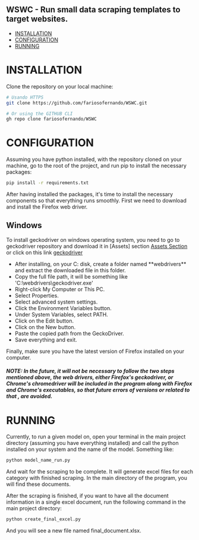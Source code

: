 ## WSWC - Run small data scraping templates to target websites.

- [INSTALLATION](#installation)
- [CONFIGURATION](#configuration)
- [RUNNING](#running)

# INSTALLATION
Clone the repository on your local machine:
~~~bash
# Usando HTTPS
git clone https://github.com/fariosofernando/WSWC.git
~~~
~~~bash
# Or using the GITHUB CLI
gh repo clone fariosofernando/WSWC
~~~

# CONFIGURATION
Assuming you have python installed, with the repository cloned on your machine, go to the root of the project, and run pip to install the necessary packages:
~~~bash
pip install -r requirements.txt
~~~
After having installed the packages, it's time to install the necessary components so that everything runs smoothly.
First we need to download and install the Firefox web driver.

## Windows
To install geckodriver on windows operating system, you need to go to geckodriver repository and download it in [Assets] section <a href="https://github.com/mozilla/geckodriver/releases">Assets Section</a> or click on this link <a href="https://github.com/mozilla/geckodriver/releases/download/v0.32.0/geckodriver-v0.32.0-win32.zip">geckodriver</a>

<ul>
  <li>After installing, on your C: disk, create a folder named **webdrivers** and extract the downloaded file in this folder.</li>
  <li>Copy the full file path, it will be something like 'C:\webdrivers\geckodriver.exe'</li>
  <li>Right-click My Computer or This PC.</li>
  <li>Select Properties.</li>
  <li>Select advanced system settings.</li>
  <li>Click the Environment Variables button.</li>
  <li>Under System Variables, select PATH.</li>
  <li>Click on the Edit button.</li>
  <li>Click on the New button.</li>
  <li>Paste the copied path from the GeckoDriver.</li>
  <li>Save everything and exit.</li>
</ul>

Finally, make sure you have the latest version of Firefox installed on your computer.

##### NOTE: In the future, it will not be necessary to follow the two steps mentioned above, the web drivers, either Firefox's geckodriver, or Chrome's chromedriver will be included in the program along with Firefox and Chrome's executables, so that future errors of versions or related to that , are avoided.

# RUNNING
Currently, to run a given model on, open your terminal in the main project directory (assuming you have everything installed) and call the python installed on your system and the name of the model.
Something like:
~~~bash
python model_name_run.py
~~~
And wait for the scraping to be complete.
It will generate excel files for each category with finished scraping. In the main directory of the program, you will find these documents.

After the scraping is finished, if you want to have all the document information in a single excel document, run the following command in the main project directory:
~~~bash
python create_final_excel.py
~~~

And you will see a new file named final_document.xlsx.

